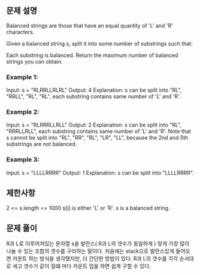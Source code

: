 ## 문제 설명

Balanced strings are those that have an equal quantity of 'L' and 'R' characters.

Given a balanced string s, split it into some number of substrings such that:

Each substring is balanced.
Return the maximum number of balanced strings you can obtain.

### Example 1:

Input: s = "RLRRLLRLRL"
Output: 4
Explanation: s can be split into "RL", "RRLL", "RL", "RL", each substring contains same number of 'L' and 'R'.

### Example 2:

Input: s = "RLRRRLLRLL"
Output: 2
Explanation: s can be split into "RL", "RRRLLRLL", each substring contains same number of 'L' and 'R'.
Note that s cannot be split into "RL", "RR", "RL", "LR", "LL", because the 2nd and 5th substrings are not balanced.

### Example 3:

Input: s = "LLLLRRRR"
Output: 1
Explanation: s can be split into "LLLLRRRR".

## 제한사항

2 <= s.length <= 1000
s[i] is either 'L' or 'R'.
s is a balanced string.

## 문제 풀이

R과 L로 이루어져있는 문자열 s을 발란스( R과 L의 갯수가 동일하게 ) 맞게 가장 많이 나눌 수 있는 조합의 갯수를 구라하는 말이다.
처음에는 stack으로 발란스있게 들어오면 카운트 하는 방식을 생각했지만, 더 간단한 방법이 있다.
R과 L의 갯수를 각각 순서대로 세고 갯수가 같이 질떄 마다 카운트 업을 하면 쉽게 구할 수 있다.
